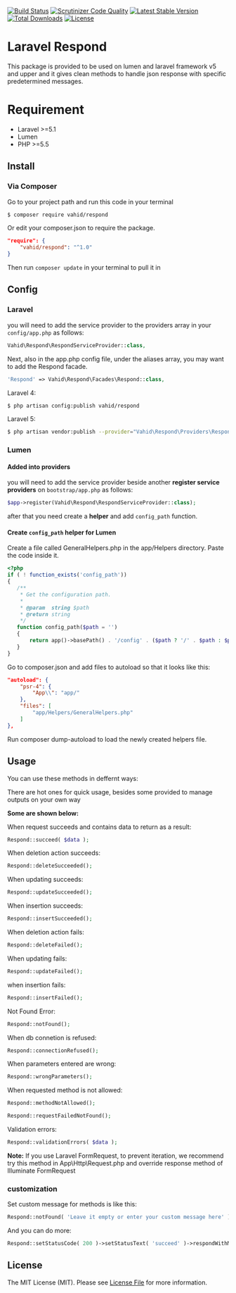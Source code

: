 [![Build Status](https://app.travis-ci.com/vahid-almasi/respond.svg?branch=master)](https://app.travis-ci.com/github/vahid-almasi/respond)
[![Scrutinizer Code Quality](https://scrutinizer-ci.com/g/vahid-almasi/respond/badges/quality-score.png?b=master)](https://scrutinizer-ci.com/g/vahid-almasi/respond/?branch=master)
[![Latest Stable Version](https://poser.pugx.org/vahid/respond/v/stable)](https://packagist.org/packages/vahid/respond)
[![Total Downloads](https://poser.pugx.org/vahid/respond/downloads)](https://packagist.org/packages/vahid/respond)
[![License](https://poser.pugx.org/vahid/respond/license)](https://packagist.org/packages/vahid/respond)
# Laravel Respond

This package is provided to be used on lumen and laravel framework v5 and upper and it gives clean methods to handle json response with specific predetermined messages.

# Requirement
* Laravel >=5.1
* Lumen
* PHP >=5.5

## Install

### Via Composer

Go to your project path and run this code in your terminal

```bash
$ composer require vahid/respond
```

Or edit your composer.json to require the package.
```json
"require": {
    "vahid/respond": "^1.0"
}
```
Then run `composer update` in your terminal to pull it in
## Config

### Laravel

you will need to add the service provider to the providers array in your `config/app.php` as follows:
``` php
Vahid\Respond\RespondServiceProvider::class,
```

Next, also in the app.php config file, under the aliases array, you may want to add the Respond facade.
``` php
'Respond' => Vahid\Respond\Facades\Respond::class,
```

Laravel 4:
```bash
$ php artisan config:publish vahid/respond
```

Laravel 5:
```bash
$ php artisan vendor:publish --provider="Vahid\Respond\Providers\RespondServiceProvider"
```

### Lumen

#### Added into providers

you will need to add the service provider beside another **register service providers** on `bootstrap/app.php` as follows:
```php
$app->register(Vahid\Respond\RespondServiceProvider::class);
```
 after that you need create a **helper** and add `config_path` function.
 
 #### Create `config_path` helper for Lumen 
 
 Create a file called GeneralHelpers.php in the app/Helpers directory. Paste the code inside it.
 ```php
<?php
if ( ! function_exists('config_path'))
{
    /**
     * Get the configuration path.
     *
     * @param  string $path
     * @return string
     */
    function config_path($path = '')
    {
        return app()->basePath() . '/config' . ($path ? '/' . $path : $path);
    }
}
``` 
Go to composer.json and add files to autoload so that it looks like this:
```json
"autoload": {
    "psr-4": {
        "App\\": "app/"
    },
    "files": [
        "app/Helpers/GeneralHelpers.php"
    ]
},
```
Run composer dump-autoload to load the newly created helpers file.
    
## Usage

You can use these methods in deffernt ways:

There are hot ones for quick usage, besides some provided to manage outputs on your own way

**Some are shown below:**


When request succeeds and contains data to return as a result:
``` php
Respond::succeed( $data );
```

When deletion action succeeds:
``` php
Respond::deleteSucceeded();
```

When updating succeeds:
``` php
Respond::updateSucceeded();
```

When insertion succeeds:
``` php
Respond::insertSucceeded();
```

When deletion action fails:
``` php
Respond::deleteFailed();
```

When updating fails:
``` php
Respond::updateFailed();
```

when insertion fails:
``` php
Respond::insertFailed();
```

Not Found Error:
``` php
Respond::notFound();
```

When db connetion is refused:
``` php
Respond::connectionRefused();
```

When parameters entered are wrong:
``` php
Respond::wrongParameters();
```

When requested method is not allowed:
``` php
Respond::methodNotAllowed();
```

``` php
Respond::requestFailedNotFound();
```

Validation errors:
``` php
Respond::validationErrors( $data );
```

**Note:** If you use Laravel FormRequest, to prevent iteration, we recommend try this method in App\Http\Request.php and override response method of Illuminate FormRequest

### customization

Set custom message for methods is like this:
``` php
Respond::notFound( 'Leave it empty or enter your custom message here' );
```

And you can do more:
``` php
Respond::setStatusCode( 200 )->setStatusText( 'succeed' )->respondWithMessage( 'Your custom message' );
```

## License

The MIT License (MIT). Please see [License File](LICENSE.md) for more information.

